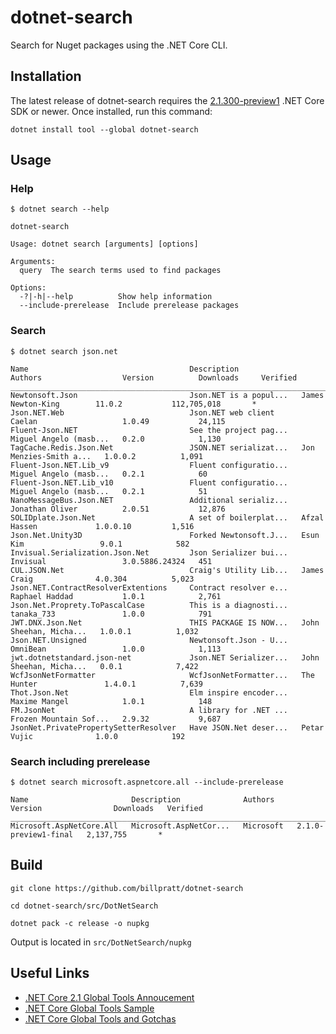 dotnet-search
============

Search for Nuget packages using the .NET Core CLI.

## Installation

The latest release of dotnet-search requires the [2.1.300-preview1](https://www.microsoft.com/net/download/dotnet-core/sdk-2.1.300-preview1) .NET Core SDK or newer.
Once installed, run this command:

```
dotnet install tool --global dotnet-search
```

## Usage

### Help

```
$ dotnet search --help

dotnet-search

Usage: dotnet search [arguments] [options]

Arguments:
  query  The search terms used to find packages

Options:
  -?|-h|--help          Show help information
  --include-prerelease  Include prerelease packages
```

### Search

```
$ dotnet search json.net

Name                                    Description              Authors                  Version          Downloads     Verified
_________________________________________________________________________________________________________________________________
Newtonsoft.Json                         Json.NET is a popul...   James Newton-King        11.0.2           112,705,018       *
Json.NET.Web                            Json.NET web client      Caelan                   1.0.49           24,115
Fluent-Json.NET                         See the project pag...   Miguel Angelo (masb...   0.2.0            1,130
TagCache.Redis.Json.Net                 JSON.NET serializat...   Jon Menzies-Smith a...   1.0.0.2          1,091
Fluent-Json.NET.Lib_v9                  Fluent configuratio...   Miguel Angelo (masb...   0.2.1            60
Fluent-Json.NET.Lib_v10                 Fluent configuratio...   Miguel Angelo (masb...   0.2.1            51
NanoMessageBus.Json.NET                 Additional serializ...   Jonathan Oliver          2.0.51           12,876
SOLIDplate.Json.Net                     A set of boilerplat...   Afzal Hassen             1.0.0.10         1,516
Json.Net.Unity3D                        Forked Newtonsoft.J...   Esun Kim                 9.0.1            582
Invisual.Serialization.Json.Net         Json Serializer bui...   Invisual                 3.0.5886.24324   451
CUL.JSON.Net                            Craig's Utility Lib...   James Craig              4.0.304          5,023
Json.NET.ContractResolverExtentions     Contract resolver e...   Raphael Haddad           1.0.1            2,761
Json.Net.Proprety.ToPascalCase          This is a diagnosti...   tanaka_733               1.0.0            791
JWT.DNX.Json.Net                        THIS PACKAGE IS NOW...   John Sheehan, Micha...   1.0.0.1          1,032
Json.NET.Unsigned                       Newtonsoft.Json - U...   OmniBean                 1.0.0            1,113
jwt.dotnetstandard.json-net             Json.NET Serializer...   John Sheehan, Micha...   0.0.1            7,422
WcfJsonNetFormatter                     WcfJsonNetFormatter...   The Hunter               1.4.0.1          7,639
Thot.Json.Net                           Elm inspire encoder...   Maxime Mangel            1.0.1            148
FM.JsonNet                              A library for .NET ...   Frozen Mountain Sof...   2.9.32           9,687
JsonNet.PrivatePropertySetterResolver   Have JSON.Net deser...   Petar Vujic              1.0.0            192
```

### Search including prerelease

```
$ dotnet search microsoft.aspnetcore.all --include-prerelease

Name                       Description              Authors     Version                Downloads   Verified
___________________________________________________________________________________________________________
Microsoft.AspNetCore.All   Microsoft.AspNetCor...   Microsoft   2.1.0-preview1-final   2,137,755       *
```

## Build

```
git clone https://github.com/billpratt/dotnet-search
```
```
cd dotnet-search/src/DotNetSearch
```
```
dotnet pack -c release -o nupkg
```

Output is located in ```src/DotNetSearch/nupkg```

## Useful Links

* [.NET Core 2.1 Global Tools Annoucement](https://blogs.msdn.microsoft.com/dotnet/2018/02/27/announcing-net-core-2-1-preview-1/#global-tools)
* [.NET Core Global Tools Sample](https://github.com/dotnet/core/blob/master/samples/dotnetsay/README.md)
* [.NET Core Global Tools and Gotchas](https://www.natemcmaster.com/blog/2018/02/02/dotnet-global-tool/)